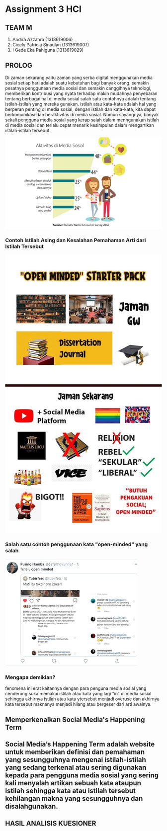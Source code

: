 # Assignment 3 HCI

## TEAM M
1. Andira Azzahra (1313619006)
2. Cicely Patricia Sinaulan (1313619007)
3. I Gede Eka Pahlguna (1313619029)

## PROLOG
Di zaman sekarang yaitu zaman  yang serba digital menggunakan media sosial  setiap hari adalah suatu kebutuhan bagi banyak orang.
semakin pesatnya penggunaan media sosial dan semakin canggihnya teknologi, memberikan kontribusi yang nyata terhadap makin 
mudahnya penyebaran tentang berbagai hal di media sosial salah satu contohnya adalah tentang istilah-istilah yang mereka gunakan. 
istilah atau kata-kata adalah hal yang berperan penting di media sosial, dengan istilah dan kata-kata, kita dapat berkomunikasi dan 
beraktivitas di media sosial. Namun sayangnya, banyak sekali pengguna media sosial yang kerap salah dalam menngunakan istilah 
di media sosial dan terlalu cepat menarik kesimpulan dalam mengartikan istilah-istilah tersebut.
<p><img src="medsos_03.jpg"></p>
  
  
<h3> Contoh Istilah Asing dan Kesalahan Pemahaman Arti dari Istilah Tersebut </h3>
<p><img src="EeFJ_89VoAIlxCr.jpg"></p>

<h3> Salah satu contoh penggunaan kata "open-minded" yang salah </h3>
<p><img src="Screenshot.png"></p>

<h3> Mengapa demikian? </h3>
fenomena ini erat kaitannya dengan para penguna media sosial yang cenderung suka memakai istilah atau kata yang lagi “in”
di media sosial sehingga akhirnya istilah atau kata ytersebut menjadi overuse dan akhirnya kata tersebut maknanya menjadi
hilang atau bergeser dari arti awalnya.

<h2> Memperkenalkan Social Media's Happening Term <h2>

Social Media’s Happening Term adalah website untuk memberikan definisi  dan pemahaman yang sesungguhnya mengenai istilah-istilah
yang sedang terkenal atau sering digunakan kepada para pengguna media sosial yang sering kali menyalah artikan sebuah kata ataupun 
istilah sehingga kata atau istilah tersebut kehilangan makna yang sesungguhnya dan disalahgunakan. 
  
  
## HASIL ANALISIS KUESIONER



  
 
